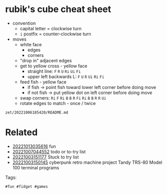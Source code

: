 # rubik's cube cheat sheet

- convention
  - capital letter = clockwise turn
  - `i` postfix = counter-clockwise turn
- moves
  - white face
    - edges
    - corners
  - "drop in" adjacent edges
  - get to yellow cross - yellow face
    - straight line: `F` `R` `U` `Ri` `Ui` `Fi`
    - upper left backwards L: `F` `U` `R` `Ui` `Ri` `Fi`
  - feed fish - yellow face
    - if fish -> point fish toward lower left corner before doing move
    - if not fish -> put yellow dot on left corner before doing move
  - swap corners: `Ri` `F` `Ri` `B` `B` `R` `Fi` `Ri` `B` `B` `R` `R` `Ui`
  - rotate edges to match - once / twice

` zet/20221006185420/README.md `

# Related

- [20221013035616](/zet/20221013035616/README.md) fun
- [20221007044552](/zet/20221007044552/README.md) todo or to-try list
- [20221003151177](/zet/20221003151177/README.md) Stuck to try list
- [20221003150145](/zet/20221003150145/README.md) cyberpunk retro machine project Tandy TRS-80 Model 100 terminal programs

Tags:

    #fun #fidget #games 
